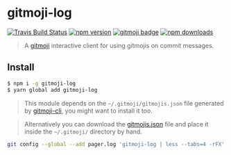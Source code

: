 # gitmoji-log

[![Travis Build Status](https://img.shields.io/travis/zetaron/gitmoji-log.svg?style=flat-square)](https://travis-ci.org/zetaron/gitmoji-log)
[![npm version](https://img.shields.io/npm/v/gitmoji-log.svg?style=flat-square)](https://www.npmjs.com/package/gitmoji-log)
[![gitmoji badge](https://img.shields.io/badge/gitmoji-%20😜%20😍-FFDD67.svg?style=flat-square)](https://github.com/carloscuesta/gitmoji)
[![npm downloads](https://img.shields.io/npm/dt/gitmoji-log.svg?style=flat-square)](https://www.npmjs.com/package/gitmoji-log)

> A [gitmoji](https://github.com/carloscuesta/gitmoji) interactive client for using gitmojis on commit messages.

## Install

```bash
$ npm i -g gitmoji-log
$ yarn global add gitmoji-log
```

> This module depends on the `~/.gitmoji/gitmojis.json` file generated by [gitmoji-cli](https://github.com/carloscuesta/gitmoji-cli), you might want to install it too.

> Alternatively you can download the [gitmojis.json](https://raw.githubusercontent.com/carloscuesta/gitmoji/master/src/data/gitmojis.json) file and place it inside the `~/.gitmoji/` directory by hand.

```bash
git config --global --add pager.log 'gitmoji-log | less --tabs=4 -rFX'
```
